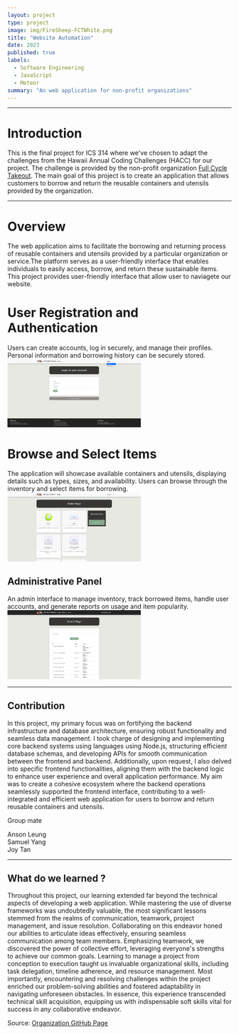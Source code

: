 ```yaml
---
layout: project
type: project
image: img/FireSheep-FCTWhite.png
title: "Website Automation"
date: 2023
published: true
labels:
  - Software Engineering
  - JavaScript
  - Meteor
summary: "An web application for non-profit organizations"
---
```


<hr>

# Introduction
This is the final project for ICS 314 where we've chosen to adapt the challenges from the Hawaii Annual Coding Challenges (HACC) for our project. 
The challenge is provided by the non-profit organization <a href="https://www.fullcycletakeouthawaii.org/">Full Cycle Takeout</a>. 
The main goal of this project is to create an application that allows customers to borrow and return the reusable containers and utensils provided by the organization.
<hr>

# Overview

The web application aims to facilitate the borrowing and returning process of reusable containers and utensils provided by a particular organization or service.The platform serves as a user-friendly interface that enables individuals to easily access, borrow, and return these sustainable items.
This project provides user-friendly interface that allow user to naviagete our website. 

# User Registration and Authentication 

Users can create accounts, log in securely, and manage their profiles. Personal information and borrowing history can be securely stored.
<img width="300px" class="image-fluid" src="../img/Login.png">

# Browse and Select Items 
The application will showcase available containers and utensils, displaying details such as types, sizes, and availability. Users can browse through the inventory and select items for borrowing.
<img width="300px" class="image-fluid" src="../img/Order.png">

## Administrative Panel
An admin interface to manage inventory, track borrowed items, handle user accounts, and generate reports on usage and item popularity.
<img width="300px" class="image-fluid" src="../img/Search.png">

<hr>


## Contribution
In this project, my primary focus was on fortifying the backend infrastructure and database architecture, ensuring robust functionality and seamless data management. 
I took charge of designing and implementing core backend systems using languages using Node.js, structuring efficient database schemas, 
and developing APIs for smooth communication between the frontend and backend. Additionally, upon request, I also delved into specific frontend functionalities, 
aligning them with the backend logic to enhance user experience and overall application performance. 
My aim was to create a cohesive ecosystem where the backend operations seamlessly supported the frontend interface, 
contributing to a well-integrated and efficient web application for users to borrow and return reusable containers and utensils.

Group mate

Anson Leung<br>
Samuel Yang<br>
Joy Tan<br>
<hr>

## What do we learned ?
Throughout this project, our learning extended far beyond the technical aspects of developing a web application. While mastering the use of diverse frameworks was undoubtedly valuable, the most significant lessons stemmed from the realms of communication, teamwork, project management, and issue resolution. Collaborating on this endeavor honed our abilities to articulate ideas effectively, ensuring seamless communication among team members. Emphasizing teamwork, we discovered the power of collective effort, leveraging everyone's strengths to achieve our common goals. Learning to manage a project from conception to execution taught us invaluable organizational skills, including task delegation, timeline adherence, and resource management. Most importantly, encountering and resolving challenges within the project enriched our problem-solving abilities and fostered adaptability in navigating unforeseen obstacles. In essence, this experience transcended technical skill acquisition, equipping us with indispensable soft skills vital for success in any collaborative endeavor.

Source: <a href="https://314firesheep.github.io/)https://314firesheep.github.io/">Organization GitHub Page</a>
